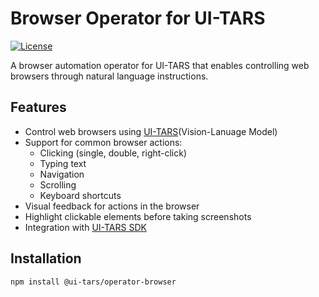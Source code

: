 # Browser Operator for UI-TARS

[![License](https://img.shields.io/badge/License-Apache%202.0-blue.svg)](https://github.com/bytedance/UI-TARS-desktop/LICENSE)

A browser automation operator for UI-TARS that enables controlling web browsers through natural language instructions.

## Features

- Control web browsers using [UI-TARS](https://github.com/bytedance/UI-TARS)(Vision-Lanuage Model)
- Support for common browser actions:
  - Clicking (single, double, right-click)
  - Typing text
  - Navigation
  - Scrolling
  - Keyboard shortcuts
- Visual feedback for actions in the browser
- Highlight clickable elements before taking screenshots
- Integration with [UI-TARS SDK](https://github.com/bytedance/UI-TARS-desktop/blob/main/docs/sdk.md)

## Installation

```bash
npm install @ui-tars/operator-browser
